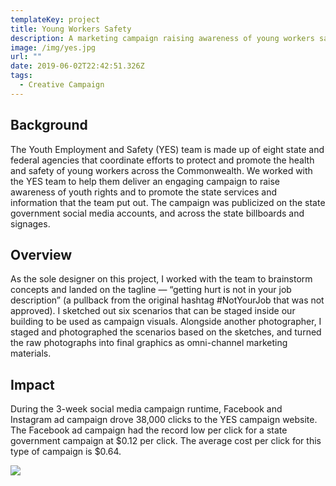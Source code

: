 ```yaml
---
templateKey: project
title: Young Workers Safety
description: A marketing campaign raising awareness of young workers safety and rights
image: /img/yes.jpg
url: ""
date: 2019-06-02T22:42:51.326Z
tags:
  - Creative Campaign
---
```

## Background

The Youth Employment and Safety (YES) team is made up of eight state and federal agencies that coordinate efforts to protect and promote the health and safety of young workers across the Commonwealth. We worked with the YES team to help them deliver an engaging campaign to raise awareness of youth rights and to promote the state services and information that the team put out. The campaign was publicized on the state government social media accounts, and across the state billboards and signages.

## Overview

As the sole designer on this project, I worked with the team to brainstorm concepts and landed on the tagline — “getting hurt is not in your job description” (a pullback from the original hashtag #NotYourJob that was not approved). I sketched out six scenarios that can be staged inside our building to be used as campaign visuals. Alongside another photographer, I staged and photographed the scenarios based on the sketches, and turned the raw photographs into final graphics as omni-channel marketing materials.

<lightbox col='3'>
<rehype-image src="yes-delislicer.jpg" text="text"></rehype-image>
<rehype-image src="yes-cleaner.jpg" text="text"></rehype-image>
<rehype-image src="yes-fryolator.jpg" text="text"></rehype-image>
<rehype-image src="yes-ladder.jpg" text="text"></rehype-image>
<rehype-image src="yes-register.jpg" text="text"></rehype-image>
<rehype-image src="yes-wheelchair.jpg" text="text"></rehype-image>
</lightbox>

## Impact

During the 3-week social media campaign runtime, Facebook and Instagram ad campaign drove 38,000 clicks to the YES campaign website. The Facebook ad campaign had the record low per click for a state government campaign at $0.12 per click. The average cost per click for this type of campaign is $0.64.

![](/img/yes-facebook-results.png)